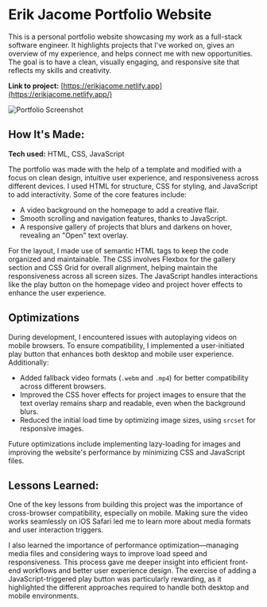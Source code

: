 # Erik Jacome Portfolio Website
This is a personal portfolio website showcasing my work as a full-stack software engineer. It highlights projects that I've worked on, gives an overview of my experience, and helps connect me with new opportunities. The goal is to have a clean, visually engaging, and responsive site that reflects my skills and creativity.

**Link to project:** [https://erikjacome.netlify.app](https://erikjacome.netlify.app/)

![Portfolio Screenshot](https://i.imgur.com/gxKta8w.png)

## How It's Made:

**Tech used:** HTML, CSS, JavaScript

The portfolio was made with the help of a template and modified with a focus on clean design, intuitive user experience, and responsiveness across different devices. I used HTML for structure, CSS for styling, and JavaScript to add interactivity. Some of the core features include:
- A video background on the homepage to add a creative flair.
- Smooth scrolling and navigation features, thanks to JavaScript.
- A responsive gallery of projects that blurs and darkens on hover, revealing an "Open" text overlay.

For the layout, I made use of semantic HTML tags to keep the code organized and maintainable. The CSS involves Flexbox for the gallery section and CSS Grid for overall alignment, helping maintain the responsiveness across all screen sizes. The JavaScript handles interactions like the play button on the homepage video and project hover effects to enhance the user experience.

## Optimizations

During development, I encountered issues with autoplaying videos on mobile browsers. To ensure compatibility, I implemented a user-initiated play button that enhances both desktop and mobile user experience. Additionally:
- Added fallback video formats (`.webm` and `.mp4`) for better compatibility across different browsers.
- Improved the CSS hover effects for project images to ensure that the text overlay remains sharp and readable, even when the background blurs.
- Reduced the initial load time by optimizing image sizes, using `srcset` for responsive images.

Future optimizations include implementing lazy-loading for images and improving the website's performance by minimizing CSS and JavaScript files.

## Lessons Learned:

One of the key lessons from building this project was the importance of cross-browser compatibility, especially on mobile. Making sure the video works seamlessly on iOS Safari led me to learn more about media formats and user interaction triggers.

I also learned the importance of performance optimization—managing media files and considering ways to improve load speed and responsiveness. This process gave me deeper insight into efficient front-end workflows and better user experience design. The exercise of adding a JavaScript-triggered play button was particularly rewarding, as it highlighted the different approaches required to handle both desktop and mobile environments.
